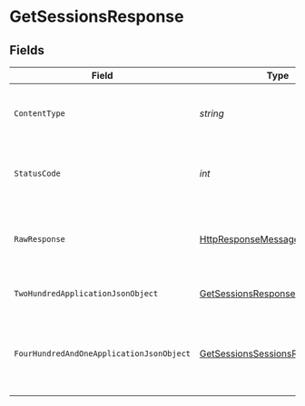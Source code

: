 # GetSessionsResponse


## Fields

| Field                                                                                                                | Type                                                                                                                 | Required                                                                                                             | Description                                                                                                          |
| -------------------------------------------------------------------------------------------------------------------- | -------------------------------------------------------------------------------------------------------------------- | -------------------------------------------------------------------------------------------------------------------- | -------------------------------------------------------------------------------------------------------------------- |
| `ContentType`                                                                                                        | *string*                                                                                                             | :heavy_check_mark:                                                                                                   | HTTP response content type for this operation                                                                        |
| `StatusCode`                                                                                                         | *int*                                                                                                                | :heavy_check_mark:                                                                                                   | HTTP response status code for this operation                                                                         |
| `RawResponse`                                                                                                        | [HttpResponseMessage](https://learn.microsoft.com/en-us/dotnet/api/system.net.http.httpresponsemessage?view=net-5.0) | :heavy_check_mark:                                                                                                   | Raw HTTP response; suitable for custom response parsing                                                              |
| `TwoHundredApplicationJsonObject`                                                                                    | [GetSessionsResponseBody](../../Models/Requests/GetSessionsResponseBody.md)                                          | :heavy_minus_sign:                                                                                                   | List of Active Plex Sessions                                                                                         |
| `FourHundredAndOneApplicationJsonObject`                                                                             | [GetSessionsSessionsResponseBody](../../Models/Requests/GetSessionsSessionsResponseBody.md)                          | :heavy_minus_sign:                                                                                                   | Unauthorized - Returned if the X-Plex-Token is missing from the header or query.                                     |